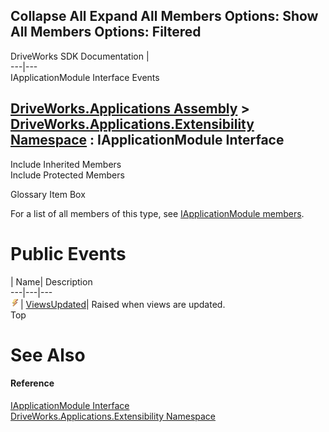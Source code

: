 Collapse All Expand All Members Options: Show All  Members Options: Filtered   
---  
DriveWorks SDK Documentation  |   
---|---  
IApplicationModule Interface Events   
  
[DriveWorks.Applications Assembly](topic13.md) > [DriveWorks.Applications.Extensibility Namespace](topic1995.md) : IApplicationModule Interface  
---  
  
Include Inherited Members    
Include Protected Members    


Glossary Item Box

For a list of all members of this type, see [IApplicationModule members](topic1998.md).

# Public Events

| Name| Description  
---|---|---  
![ Event](dotnetimages/Event.gif)| [ViewsUpdated](topic2003.md)| Raised when views are updated.   
Top

# See Also

#### Reference

[IApplicationModule Interface](topic1997.md)   
[DriveWorks.Applications.Extensibility Namespace](topic1995.md)


